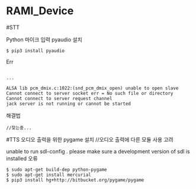 # RAMI_Device

#STT

Python 마이크 입력
pyaudio 설치
```
$ pip3 install pyaudio
```

Err
```

...

ALSA lib pcm_dmix.c:1022:(snd_pcm_dmix_open) unable to open slave
Cannot connect to server socket err = No such file or directory
Cannot connect to server request channel
jack server is not running or cannot be started
```
해결법
```
//찾는중...
```


#TTS
오디오 출력을 위한 pygame 설치	//오디오 출력에 다른 모듈 사용 고려

unable to run sdl-config . please make sure a development version of sdl is installed 오류
```
$ sudo apt-get build-dep python-pygame
$ sudo apt-get install mercurial
$ pip3 install hg+http://bitbucket.org/pygame/pygame
```